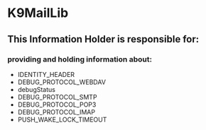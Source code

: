 # K9MailLib
## This Information Holder is responsible for:
### providing and holding information about: 
* IDENTITY_HEADER
* DEBUG_PROTOCOL_WEBDAV
* debugStatus
* DEBUG_PROTOCOL_SMTP
* DEBUG_PROTOCOL_POP3
* DEBUG_PROTOCOL_IMAP
* PUSH_WAKE_LOCK_TIMEOUT
